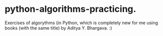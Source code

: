 # python-algorithms-practicing.
Exercises of algorythms (in Python, which is completely new for me using books (with the same title) by Aditya Y. Bhargava. :)
